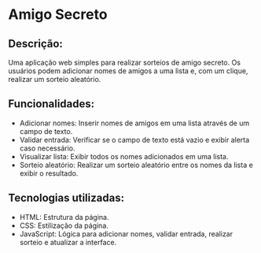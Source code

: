 # Amigo Secreto
## Descrição:
Uma aplicação web simples para realizar sorteios de amigo secreto. Os usuários podem adicionar nomes de amigos a uma lista e, com um clique, realizar um sorteio aleatório.

## Funcionalidades:

- Adicionar nomes: Inserir nomes de amigos em uma lista através de um campo de texto.
- Validar entrada: Verificar se o campo de texto está vazio e exibir alerta caso necessário.
- Visualizar lista: Exibir todos os nomes adicionados em uma lista.
- Sorteio aleatório: Realizar um sorteio aleatório entre os nomes da lista e exibir o resultado.
## Tecnologias utilizadas:

- HTML: Estrutura da página.
- CSS: Estilização da página.
- JavaScript: Lógica para adicionar nomes, validar entrada, realizar sorteio e atualizar a interface.
